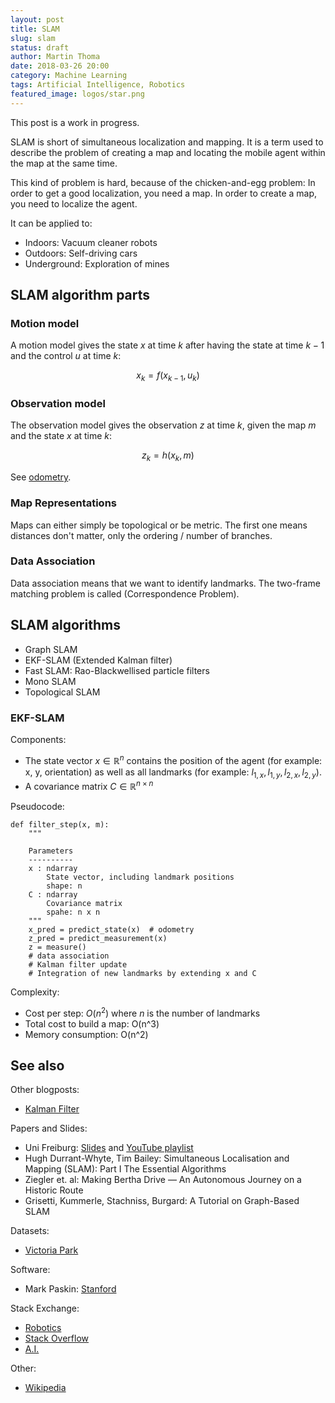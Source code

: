 ```yaml
---
layout: post
title: SLAM
slug: slam
status: draft
author: Martin Thoma
date: 2018-03-26 20:00
category: Machine Learning
tags: Artificial Intelligence, Robotics
featured_image: logos/star.png
---
```

<div class="info">This post is a work in progress.</div>

SLAM is short of simultaneous localization and mapping. It is a term used to
describe the problem of creating a map and locating the mobile agent within the
map at the same time.

This kind of problem is hard, because of the chicken-and-egg problem: In order
to get a good localization, you need a map. In order to create a map, you need
to localize the agent.

It can be applied to:

* Indoors: Vacuum cleaner robots
* Outdoors: Self-driving cars
* Underground: Exploration of mines

## SLAM algorithm parts

### Motion model

A motion model gives the state $x$ at time $k$ after having the state at time
$k-1$ and the control $u$ at time $k$:

$$x_k = f(x_{k-1}, u_k)$$



### Observation model

The observation model gives the observation $z$ at time $k$, given the map $m$
and the state $x$ at time $k$:

$$z_k = h(x_k, m)$$

See [odometry](https://en.wikipedia.org/wiki/Odometry).


### Map Representations

Maps can either simply be topological or be metric. The first one means
distances don't matter, only the ordering / number of branches.


### Data Association

Data association means that we want to identify landmarks. The two-frame
matching problem is called (Correspondence Problem).


## SLAM algorithms

* Graph SLAM
* EKF-SLAM (Extended Kalman filter)
* Fast SLAM: Rao-Blackwellised particle filters
* Mono SLAM
* Topological SLAM

### EKF-SLAM

Components:

* The state vector $x \in \mathbb{R}^{n}$ contains the position of the agent (for example: x, y, orientation) as
  well as all landmarks (for example: $l_{1,x}, l_{1,y}, l_{2,x}, l_{2,y}$).
* A covariance matrix $C \in \mathbb{R}^{n \times n}$

Pseudocode:

```
def filter_step(x, m):
    """

    Parameters
    ----------
    x : ndarray
        State vector, including landmark positions
        shape: n
    C : ndarray
        Covariance matrix
        spahe: n x n
    """
    x_pred = predict_state(x)  # odometry
    z_pred = predict_measurement(x)
    z = measure()
    # data association
    # Kalman filter update
    # Integration of new landmarks by extending x and C
```

Complexity:

* Cost per step: $O(n^2)$ where $n$ is the number of landmarks
* Total cost to build a map: O(n^3)
* Memory consumption: O(n^2)


## See also

Other blogposts:
* [Kalman Filter](https://martin-thoma.com/kalman-filter/)

Papers and Slides:
* Uni Freiburg: [Slides](http://ais.informatik.uni-freiburg.de/teaching/ss12/robotics/slides/12-slam.pdf) and [YouTube playlist](https://www.youtube.com/watch?v=U6vr3iNrwRA&list=PLgnQpQtFTOGQrZ4O5QzbIHgl3b1JHimN_)
* Hugh Durrant-Whyte, Tim Bailey: Simultaneous Localisation and Mapping (SLAM): Part I The Essential Algorithms
* Ziegler et. al: Making Bertha Drive — An Autonomous Journey on a Historic Route
* Grisetti, Kummerle, Stachniss, Burgard: A Tutorial on Graph-Based SLAM

Datasets:
* [Victoria Park](http://www-personal.acfr.usyd.edu.au/nebot/victoria_park.htm)

Software:
* Mark Paskin: [Stanford](http://ai.stanford.edu/~paskin/slam/)

Stack Exchange:
* [Robotics](https://robotics.stackexchange.com/questions/tagged/slam)
* [Stack Overflow](https://stackoverflow.com/questions/tagged/slam)
* [A.I.](https://ai.stackexchange.com/search?q=slam)

Other:
* [Wikipedia](https://en.wikipedia.org/wiki/Simultaneous_localization_and_mapping)
